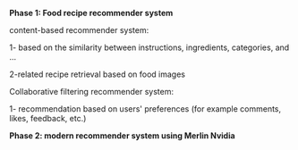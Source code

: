 
**<p> Phase 1: Food recipe recommender system </p>**
<p> content-based recommender system: 
<p>1- based on the similarity between instructions, ingredients, categories, and ... 
<p>2-related recipe retrieval based on food images

<p> Collaborative filtering recommender system:
<p>1- recommendation based on users' preferences (for example comments, likes, feedback, etc.) 

**<p> Phase 2: modern recommender system using Merlin Nvidia**
